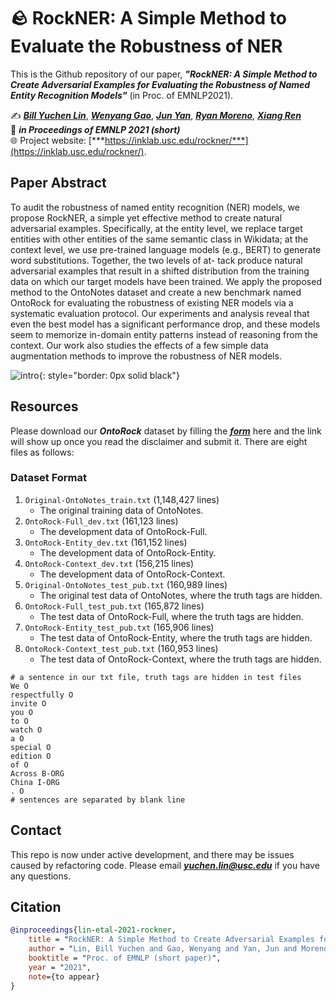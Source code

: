 # 🪨 RockNER: A Simple Method to Evaluate the Robustness of NER 
This is the Github repository of our paper, ***"RockNER: A Simple Method to Create Adversarial Examples for Evaluating the Robustness of Named Entity Recognition Models"*** (in Proc. of EMNLP2021).  

✍️  [***Bill Yuchen Lin***](https://yuchenlin.xyz/), [***Wenyang Gao***](), [***Jun Yan***](https://junyann.github.io/), [***Ryan Moreno***](https://ryan-moreno.github.io/), [***Xiang Ren***](http://www-bcf.usc.edu/~xiangren/) \
🏢  ***in Proceedings of EMNLP 2021 (short)*** \
🌐 Project website: [***https://inklab.usc.edu/rockner/***](https://inklab.usc.edu/rockner/).

 
## Paper Abstract 
To audit the robustness of named entity recognition (NER) models, we propose RockNER, a simple yet effective method to create natural adversarial examples. Specifically, at the entity level, we replace target entities with other entities of the same semantic class in Wikidata; at the context level, we use pre-trained language models (e.g., BERT) to generate word substitutions. Together, the two levels of at- tack produce natural adversarial examples that result in a shifted distribution from the training data on which our target models have been trained. We apply the proposed method to the OntoNotes dataset and create a new benchmark named OntoRock for evaluating the robustness of existing NER models via a systematic evaluation protocol. Our experiments and analysis reveal that even the best model has a significant performance drop, and these models seem to memorize in-domain entity patterns instead of reasoning from the context. Our work also studies the effects of a few simple data augmentation methods to improve the robustness of NER models.
<!-- \footnote{Our code and data are publicly available at the project website: \url{https://inklab.usc.edu/rockner}.} -->

![intro](https://inklab.usc.edu/rockner/images/introduction.png){: style="border: 0px solid black"}

## Resources 
Please download our ***OntoRock*** dataset by filling the [***form***](https://forms.gle/ydhayvV1uFGdLkch9) here and the link will show up once you read the disclaimer and submit it. There are eight files as follows:


### Dataset Format

1. `Original-OntoNotes_train.txt` (1,148,427 lines)
    - The original training data of OntoNotes.
1. `OntoRock-Full_dev.txt` (161,123 lines)
    - The development data of OntoRock-Full.
1. `OntoRock-Entity_dev.txt` (161,152 lines)
    - The development data of OntoRock-Entity.
1. `OntoRock-Context_dev.txt` (156,215 lines)
    - The development data of OntoRock-Context.
1. `Original-OntoNotes_test_pub.txt` (160,989 lines)
    - The original test data of OntoNotes, where the truth tags are hidden.
1. `OntoRock-Full_test_pub.txt` (165,872 lines)
    - The test data of OntoRock-Full, where the truth tags are hidden.
1. `OntoRock-Entity_test_pub.txt` (165,906 lines)
    - The test data of OntoRock-Entity, where the truth tags are hidden.
1. `OntoRock-Context_test_pub.txt` (160,953 lines)
    - The test data of OntoRock-Context, where the truth tags are hidden.

```
# a sentence in our txt file, truth tags are hidden in test files
We O
respectfully O
invite O
you O
to O
watch O
a O
special O
edition O
of O
Across B-ORG
China I-ORG
. O
# sentences are separated by blank line
```
 
## Contact
This repo is now under active development, and there may be issues caused by refactoring code.
Please email ***yuchen.lin@usc.edu*** if you have any questions.

## Citation

```bibtex
@inproceedings{lin-etal-2021-rockner,
    title = "RockNER: A Simple Method to Create Adversarial Examples for Evaluating the Robustness of Named Entity Recognition Models",
    author = "Lin, Bill Yuchen and Gao, Wenyang and Yan, Jun and Moreno, Ryan and Ren, Xiang",
    booktitle = "Proc. of EMNLP (short paper)",
    year = "2021",
    note={to appear}
}
```